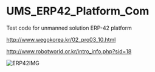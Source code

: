 # UMS_ERP42_Platform_Com
Test code for unmanned solution ERP-42 platform

http://www.wegokorea.kr/02_pro03_10.html

http://www.robotworld.or.kr/intro_info.php?sid=18

![ERP42IMG](http://www.robotworld.or.kr/formreg/data/2018_09_18_10_06_35_1.%20UMS%20Robot%20Platform%20-%20ERP42%20V3)

